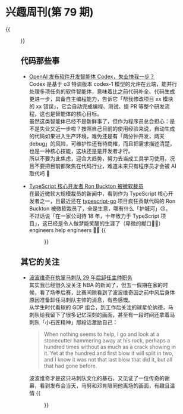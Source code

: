 # 兴趣周刊(第 79 期)


<!--more-->
{{<figure src="https://jiangbao-1258001083.cos.ap-shanghai.myqcloud.com/250527wmls.jpg" title="五月天演唱会，拍到点复古代码元素">}}

## 代码那些事
* [OpenAI 发布软件开发智能体 Codex，失业快我一步？](https://mp.weixin.qq.com/s/G7aoljTz2FIx8wVXzFn77Q)  
Codex 是基于 o3 特调版本 codex-1 模型的允许在云端，能并行处理多项任务的软件智能体，意味着比之前代码补全、代码生成更进一步，具备自主编程能力，告诉它「帮我修改项目 xx 模块的 xx 错误」，它会自动完成编程、测试、提 PR 等整个研发流程，这也是智能体的核心目标。  
虽然这类智能体已经不是新鲜事了，但作为程序员总会担心：是不是失业又近一步啦？按照自己目前的使用经验来说，自动生成的代码如果进入生产环境，难免还是有「两分钟开发，两天 debug」的风险，可维护性还有待商榷，而且把需求描述清楚，也是一种核心技能，这块还是是开发者才行。  
所以不要为此焦虑，迎合大趋势，努力去当成工具学习使用，况且不要把目前都聚焦在代码行业，难道未来只有程序员才会被 AI 取代吗 🐶

* [TypeScript 核心开发者 Ron Buckton 被微软裁员](https://x.com/rbuckton/status/1922364558426911039)  
在最近微软大规模裁员的新闻中，看到作为 TypeScript 核心开发者之一，且最近还在 [typescript-go](https://github.com/microsoft/typescript-go) 项目疯狂贡献代码的 Ron Buckton 被微软裁员了，全是生意，哪有什么「护城河」😢。  
不过话说「在一家公司待 18 年，十年致力于 TypeScript 项目」，这已经是令人做梦能笑醒的生涯了（卑微的糊口🐂🐴）engineers help engineers 💪🏻
{{<figure src="https://jiangbao-1258001083.cos.ap-shanghai.myqcloud.com/ronbuckton.jpg">}}


## 其它的关注
* [波波维奇在执掌马刺队 29 年后卸任主帅职务](https://bbs.hupu.com/632415733.html)  
其实我已经很久没关注 NBA 的新闻了，但五一假期在家的时候，看了场季后赛，比赛间隙看到了波波维奇因之前中风后身体原因准备卸任马刺队主帅的消息，有些感慨。  
从学生时代看球的 GDP 组合，到工作后关注的球星伦纳德，马刺队给我留下了很多记忆深刻的画面，甚至有一段时间还拿着马刺队「小石匠精神」那段话激励自己： 
 
  > When nothing seems to help, I go and look at a stonecutter
hammering away at his rock, perhaps a hundred times without as
much as a crack showing in it. Yet at the hundred and first
blow it will split in two, and I know it was not that last
blow that did it, but all that had gone before.

  波波维奇才是这只马刺队文化的基石，又见证了一位传奇的谢幕，看到发布会当天，马努和邓肯陪同他离场的画面，有趣且温情
{{<figure src="https://jiangbao-1258001083.cos.ap-shanghai.myqcloud.com/popovich.jpg">}}

